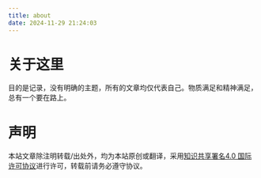 ```yaml
---
title: about
date: 2024-11-29 21:24:03
---
```

# 关于这里
目的是记录，没有明确的主题，所有的文章均仅代表自己。物质满足和精神满足，总有一个要在路上。

# 声明
本站文章除注明转载/出处外，均为本站原创或翻译，采用[知识共享署名4.0 国际许可协议](https://creativecommons.org/licenses/by-nc-sa/4.0/)进行许可，转载前请务必遵守协议。